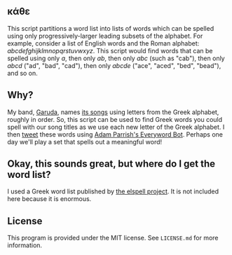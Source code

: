 κάθε
----

This script partitions a word list into lists of words which can be spelled
using only progressively-larger leading subsets of the alphabet. For example,
consider a list of English words and the Roman alphabet:
*abcdefghijklmnopqrstuvwxyz*. This script would find words that can be
spelled using only *a*, then only *ab*, then only *abc* (such as "cab"), then
only *abcd* ("ad", "bad", "cad"), then only *abcde* ("ace", "aced", "bed",
"bead"), and so on.

Why?
----

My band, [Garuda][], names [its songs][bc] using letters from the Greek
alphabet, roughly in order. So, this script can be used to find Greek words you
could spell with our song titles as we use each new letter of the Greek
alphabet. I then [tweet][kathegaruda] these words using [Adam Parrish's
Everyword Bot][ew]. Perhaps one day we'll play a set that spells out a
meaningful word!

[garuda]: https://twitter.com/garudacbg
[bc]: http://garudacbg.bandcamp.com/
[kathegaruda]: https://twitter.com/kathegaruda
[ew]: https://github.com/aparrish/everywordbot

Okay, this sounds great, but where do I get the word list?
----------------------------------------------------------

I used a Greek word list published by [the elspell project][elspell]. It is not
included here because it is enormous.

[elspell]: http://elspell.math.upatras.gr/

License
-------

This program is provided under the MIT license. See `LICENSE.md` for more
information.
